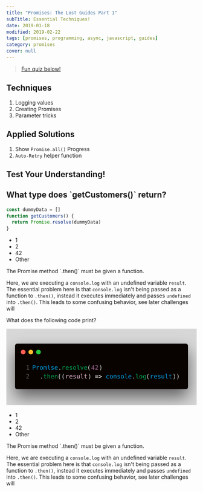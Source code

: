 ```yaml
---
title: "Promises: The Lost Guides Part 1"
subTitle: Essential Techniques!
date: 2019-01-18
modified: 2019-02-22
tags: [promises, programming, async, javascript, guides]
category: promises
cover: null
---
```



> [Fun quiz below!](#fun-quiz)

<!--
## Fundamentals

### Key Details

### Illustrated
-->

## Techniques

1. Logging values
1. Creating Promises
  1. Parameter tricks

## Applied Solutions

1. Show `Promise.all()` Progress
1. `Auto-Retry` helper function





## Test Your Understanding!
<!-- QUIZ HTML HERE WILL BE AUTO-EXTRACTED BY
  `AutoLoader` COMPONENT HELPER CLASS  -->

<section class="challenge" title="" group="Syntax + Functions">
  <div class="description">

# What type does \`getCustomers()\` return?

```js
const dummyData = []
function getCustomers() {
  return Promise.resolve(dummyData)
}
```
  </div>
  <ul class="options">
    <li>1</li>
    <li>2</li>
    <li>42</li>
    <li class="answer">Other</li>
  </ul>
  <div class="explanation">The Promise method `.then()` must be given a function.

  Here, we are executing a `console.log` with an undefined variable `result`. The essential problem here is that `console.log` isn't being passed as a function to `.then()`, instead it executes immediately and passes `undefined` into `.then()`. This leads to some confusing behavior, see later challenges will</div>
</section>




<div class="challenge" title="Logging 2">
  <div class="description">
    What does the following code print?

![challenge-2.png](challenge-2.png)

  </div>
  <ul class="options">
    <li>1</li>
    <li>2</li>
    <li class="answer">42</li>
    <li>Other</li>
  </ul>
  <div class="explanation">The Promise method `.then()` must be given a function.

  Here, we are executing a `console.log` with an undefined variable `result`. The essential problem here is that `console.log` isn't being passed as a function to `.then()`, instead it executes immediately and passes `undefined` into `.then()`. This leads to some confusing behavior, see later challenges will</div>
</div>